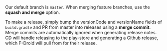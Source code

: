 Our default branch is `master`. When merging feature branches, use the **squash and merge** option.

To make a release, simply bump the versionCode and versionName fields of `build.gradle` and PR from master into releases using a **merge commit**. Merge commits are automatically ignored when generating release notes. CD will handle releasing to the play-store and generating a Github release, which F-Droid will pull from for their release.